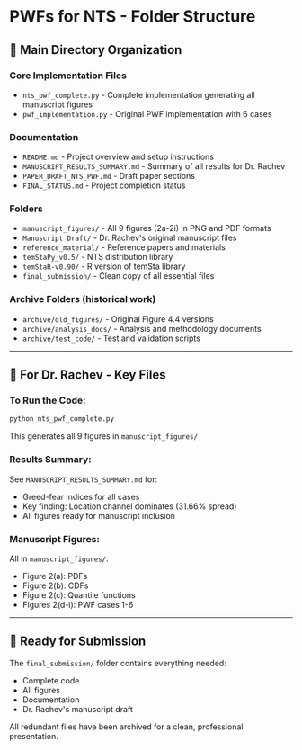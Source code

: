 # PWFs for NTS - Folder Structure

## 📁 Main Directory Organization

### Core Implementation Files
- `nts_pwf_complete.py` - Complete implementation generating all manuscript figures
- `pwf_implementation.py` - Original PWF implementation with 6 cases

### Documentation
- `README.md` - Project overview and setup instructions
- `MANUSCRIPT_RESULTS_SUMMARY.md` - Summary of all results for Dr. Rachev
- `PAPER_DRAFT_NTS_PWF.md` - Draft paper sections
- `FINAL_STATUS.md` - Project completion status

### Folders
- `manuscript_figures/` - All 9 figures (2a-2i) in PNG and PDF formats
- `Manuscript Draft/` - Dr. Rachev's original manuscript files
- `reference_material/` - Reference papers and materials
- `temStaPy_v0.5/` - NTS distribution library
- `temStaR-v0.90/` - R version of temSta library
- `final_submission/` - Clean copy of all essential files

### Archive Folders (historical work)
- `archive/old_figures/` - Original Figure 4.4 versions
- `archive/analysis_docs/` - Analysis and methodology documents
- `archive/test_code/` - Test and validation scripts

---

## 🎯 For Dr. Rachev - Key Files

### To Run the Code:
```bash
python nts_pwf_complete.py
```
This generates all 9 figures in `manuscript_figures/`

### Results Summary:
See `MANUSCRIPT_RESULTS_SUMMARY.md` for:
- Greed-fear indices for all cases
- Key finding: Location channel dominates (31.66% spread)
- All figures ready for manuscript inclusion

### Manuscript Figures:
All in `manuscript_figures/`:
- Figure 2(a): PDFs
- Figure 2(b): CDFs
- Figure 2(c): Quantile functions
- Figures 2(d-i): PWF cases 1-6

---

## 📧 Ready for Submission

The `final_submission/` folder contains everything needed:
- Complete code
- All figures
- Documentation
- Dr. Rachev's manuscript draft

All redundant files have been archived for a clean, professional presentation.
